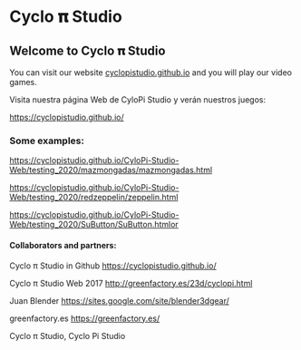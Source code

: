# Cyclo 𝛑 Studio

## Welcome to Cyclo 𝛑 Studio

You can visit our website [cyclopistudio.github.io](https://cyclopistudio.github.io/) and you will play our video games.

Visita nuestra página Web de CyloPi Studio y verán nuestros juegos:

https://cyclopistudio.github.io/



### Some examples:

https://cyclopistudio.github.io/CyloPi-Studio-Web/testing_2020/mazmongadas/mazmongadas.html

https://cyclopistudio.github.io/CyloPi-Studio-Web/testing_2020/redzeppelin/zeppelin.html

https://cyclopistudio.github.io/CyloPi-Studio-Web/testing_2020/SuButton/SuButton.htmlor



#### Collaborators and partners:

Cyclo π Studio in Github https://cyclopistudio.github.io/

Cyclo π Studio Web 2017 http://greenfactory.es/23d/cyclopi.html

Juan Blender https://sites.google.com/site/blender3dgear/

greenfactory.es https://greenfactory.es/

Cyclo π Studio, Cyclo Pi Studio


